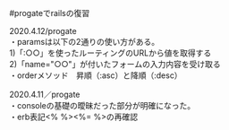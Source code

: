 #progateでrailsの復習

2020.4.12/progate<br>
・paramsは以下の2通りの使い方がある。<br>
 1)「:○○」を使ったルーティングのURLから値を取得する<br>
 2)「name="○○"」が付いたフォームの入力内容を受け取る<br>
・orderメソッド　昇順（:asc）と降順（:desc）

2020.4.11／progate<br>
・consoleの基礎の曖昧だった部分が明確になった。<br>
・erb表記<% %><%= %>の再確認